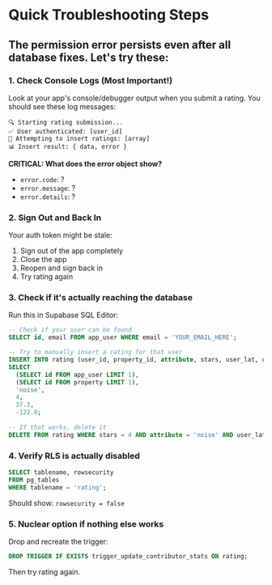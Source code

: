 # Quick Troubleshooting Steps

## The permission error persists even after all database fixes. Let's try these:

### 1. **Check Console Logs** (Most Important!)
Look at your app's console/debugger output when you submit a rating.
You should see these log messages:
```
🔍 Starting rating submission...
✅ User authenticated: [user_id]
📝 Attempting to insert ratings: [array]
📊 Insert result: { data, error }
```

**CRITICAL: What does the error object show?**
- `error.code`: ?
- `error.message`: ?
- `error.details`: ?

### 2. **Sign Out and Back In**
Your auth token might be stale:
1. Sign out of the app completely
2. Close the app
3. Reopen and sign back in
4. Try rating again

### 3. **Check if it's actually reaching the database**
Run this in Supabase SQL Editor:
```sql
-- Check if your user can be found
SELECT id, email FROM app_user WHERE email = 'YOUR_EMAIL_HERE';

-- Try to manually insert a rating for that user
INSERT INTO rating (user_id, property_id, attribute, stars, user_lat, user_lng)
SELECT 
  (SELECT id FROM app_user LIMIT 1),
  (SELECT id FROM property LIMIT 1),
  'noise',
  4,
  37.3,
  -122.0;
  
-- If that works, delete it
DELETE FROM rating WHERE stars = 4 AND attribute = 'noise' AND user_lat = 37.3;
```

### 4. **Verify RLS is actually disabled**
```sql
SELECT tablename, rowsecurity 
FROM pg_tables 
WHERE tablename = 'rating';
```
Should show: `rowsecurity = false`

### 5. **Nuclear option if nothing else works**
Drop and recreate the trigger:
```sql
DROP TRIGGER IF EXISTS trigger_update_contributor_stats ON rating;
```

Then try rating again.


